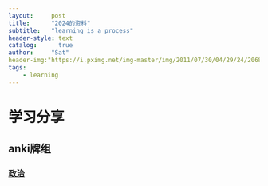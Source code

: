 ```yaml
---
layout:     post
title:      "2024的资料"
subtitle:   "learning is a process"
header-style: text
catalog:      true
author:     "Sat"
header-img:"https://i.pximg.net/img-master/img/2011/07/30/04/29/24/20684662_p0_master1200.jpg"
tags:
    - learning 
---
```


# 学习分享

## anki牌组

### [政治](https://ankiweb.net/shared/info/1353295067)




